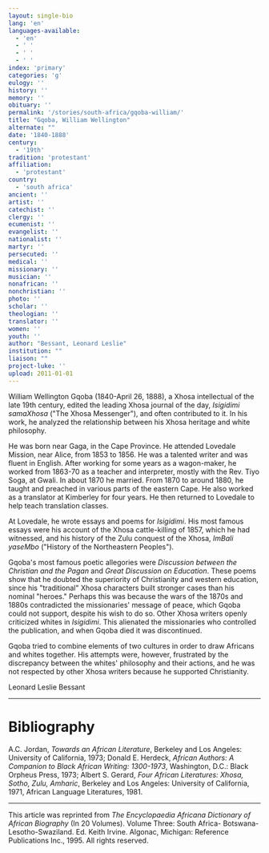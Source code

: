 ```yaml
---
layout: single-bio
lang: 'en'
languages-available:
  - 'en'
  - ' '
  - ' '
  - ' '
index: 'primary'
categories: 'g'
eulogy: ''
history: ''
memory: ''
obituary: ''
permalink: '/stories/south-africa/gqoba-william/'
title: "Gqoba, William Wellington"
alternate: ""
date: '1840-1888'
century:
  - '19th'
tradition: 'protestant'
affiliation:
  - 'protestant'
country:
  - 'south africa'
ancient: ''
artist: ''
catechist: ''
clergy: ''
ecumenist: ''
evangelist: ''
nationalist: ''
martyr: ''
persecuted: ''
medical: ''
missionary: ''
musician: ''
nonafrican: ''
nonchristian: ''
photo: ''
scholar: ''
theologian: ''
translator: ''
women: ''
youth: ''
author: "Bessant, Leonard Leslie"
institution: ""
liaison: ""
project-luke: ''
upload: 2011-01-01
---
```




William Wellington Gqoba (1840-April 26, 1888), a Xhosa intellectual of the late 19th century, edited the leading Xhosa journal of the day, *Isigidimi samaXhosa* ("The Xhosa Messenger"), and often contributed to it. In his work, he analyzed the relationship between his Xhosa heritage and white philosophy.

He was born near Gaga, in the Cape Province.  He attended Lovedale Mission, near Alice, from 1853 to 1856. He was a talented writer and was fluent in English. After working for some years as a wagon-maker, he worked from 1863-70 as a teacher and interpreter, mostly with the Rev. Tiyo Soga, at Gwali. In about 1870 he married. From 1870 to around 1880, he taught and preached in various parts of the eastern Cape. He also worked as a translator at Kimberley for four years. He then returned to Lovedale to help teach translation classes.

At Lovedale, he wrote essays and poems for *Isigidimi*. His most famous essays were his account of the Xhosa cattle-killing of 1857, which he had witnessed, and his history of the Zulu conquest of the Xhosa, *ImBali yaseMbo* ("History of the Northeastern Peoples").

Gqoba's most famous poetic allegories were *Discussion between the Christian and the Pagan* and *Great Discussion on Education*. These poems show that he doubted the superiority of Christianity and western education, since his "traditional" Xhosa characters built stronger cases than his nominal "heroes." Perhaps this was because the wars of the 1870s and 1880s contradicted the missionaries' message of peace, which Gqoba could not support, despite his wish to do so. Other Xhosa writers openly criticized whites in *Isigidimi*. This alienated the missionaries who controlled the publication, and when Gqoba died it was discontinued.

Gqoba tried to combine elements of two cultures in order to draw Africans and whites together. His attempts were, however, frustrated by the discrepancy between the whites' philosophy and their actions, and he was not respected by other Xhosa writers because he supported Christianity.

Leonard Leslie Bessant

---

# Bibliography

A.C. Jordan, *Towards an African Literature*, Berkeley and Los Angeles: University of California, 1973; Donald E. Herdeck, *African Authors: A Companion to Black African Writing: 1300-1973*, Washington, D.C.: Black Orpheus Press, 1973; Albert S. Gerard, *Four African Literatures: Xhosa, Sotho, Zulu, Amharic*, Berkeley and Los Angeles: University of California, 1971, African Language Literatures, 1981.

---

This article was reprinted from *The Encyclopaedia Africana Dictionary of African Biography* (In 20 Volumes). Volume Three: South Africa- Botswana-Lesotho-Swaziland. Ed. Keith Irvine. Algonac, Michigan: Reference Publications Inc., 1995.  All rights reserved.